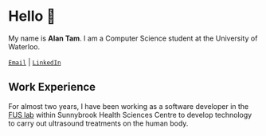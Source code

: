 # Hello 👋 

My name is **Alan Tam**. I am a Computer Science student at the University of Waterloo.

<code>[Email](mailto:a37tam@uwaterloo.ca)</code> | <code>[LinkedIn](https://www.linkedin.com/in/a37tam/)</code>

## Work Experience

For almost two years, I have been working as a software developer in the [FUS lab](https://sunnybrook.ca/research/content/?page=sri-groups-fus) within Sunnybrook Health Sciences Centre to develop technology to carry out ultrasound treatments on the human body.

<!--
**a37tam/a37tam** is a ✨ _special_ ✨ repository because its `README.md` (this file) appears on your GitHub profile.

Here are some ideas to get you started:

- 🔭 I’m currently working on ...
- 🌱 I’m currently learning ...
- 👯 I’m looking to collaborate on ...
- 🤔 I’m looking for help with ...
- 💬 Ask me about ...
- 📫 How to reach me: ...
- 😄 Pronouns: ...
- ⚡ Fun fact: ...
-->

